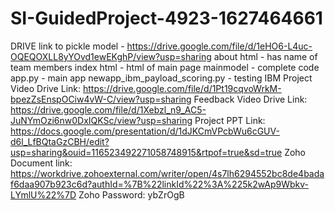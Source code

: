 # SI-GuidedProject-4923-1627464661
 DRIVE link to pickle model - https://drive.google.com/file/d/1eHO6-L4uc-OQEQOXLL8yYOvd1ewEKghP/view?usp=sharing
 about html - has name of team members
 index html - html of main page
 mainmodel - complete code 
 app.py - main app
 newapp_ibm_payload_scoring.py - testing IBM 
 Project Video Drive Link: https://drive.google.com/file/d/1Pt19cqvoWrkM-bpezZsEnspOCiw4vW-C/view?usp=sharing
 Feedback Video Drive Link: https://drive.google.com/file/d/1Xebzl_n9_AC5-JuNYmOzi6nw0DxIQKSc/view?usp=sharing
Project PPT Link: https://docs.google.com/presentation/d/1dJKCmVPcbWu6cGUV-d6l_LfBQtaGzCBH/edit?usp=sharing&ouid=116523492271058748915&rtpof=true&sd=true
Zoho Document link: https://workdrive.zohoexternal.com/writer/open/4s7lh6294552bc8de4badaf6daa907b923c6d?authId=%7B%22linkId%22%3A%225k2wAp9Wbkv-LYmlU%22%7D
Zoho Password: ybZrOgB
